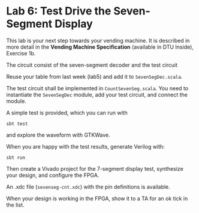 # Lab 6: Test Drive the Seven-Segment Display

This lab is your next step towards your vending machine.
It is described in  more detail in the **Vending Machine Specification**
(available in DTU Inside), Exercise 1b.

The circuit consist of the seven-segment decoder and the test circuit

Reuse your table from last week (lab5) and add it to ```SevenSegDec.scala```.

The test circuit shall be implemented in ```CountSevenSeg.scala```. You need
to instantiate the ```SevenSegDec``` module, add your test circuit,
and connect the module.

A simple test is provided, which you can run with

```
sbt test
```

and explore the waveform with GTKWave.

When you are happy with the test results, generate Verilog with:

```
sbt run
```

Then create a Vivado project for the 7-segment display test, synthesize
your design, and configure the FPGA.

An .xdc file (```sevenseg-cnt.xdc```) with the pin definitions is available.

When your design is working in the FPGA, show it to a TA for an ok
tick in the list.


